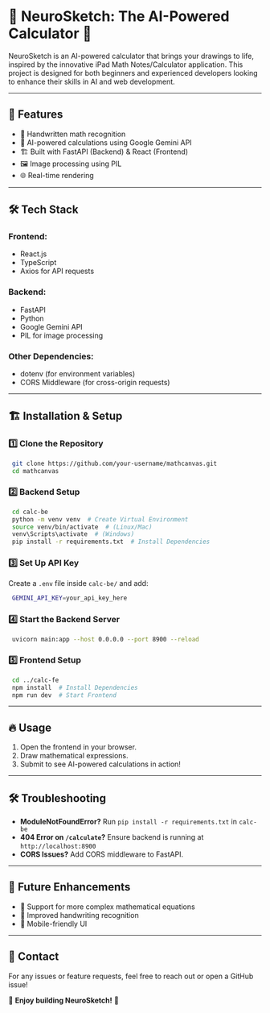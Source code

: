 

# 🎨 NeuroSketch: The AI-Powered Calculator 🧮

NeuroSketch is an AI-powered calculator that brings your drawings to life, inspired by the innovative iPad Math Notes/Calculator application. This project is designed for both beginners and experienced developers looking to enhance their skills in AI and web development.

---

## 🚀 Features
- 🎨 Handwritten math recognition
- 🤖 AI-powered calculations using Google Gemini API
- 🏗️ Built with FastAPI (Backend) & React (Frontend)
- 🖼️ Image processing using PIL
- 🌐 Real-time rendering

---

## 🛠️ Tech Stack
### **Frontend:**
- React.js
- TypeScript
- Axios for API requests

### **Backend:**
- FastAPI
- Python
- Google Gemini API
- PIL for image processing

### **Other Dependencies:**
- dotenv (for environment variables)
- CORS Middleware (for cross-origin requests)

---

## 🏗️ Installation & Setup
### **1️⃣ Clone the Repository**
```sh
 git clone https://github.com/your-username/mathcanvas.git
 cd mathcanvas
```

### **2️⃣ Backend Setup**
```sh
 cd calc-be
 python -m venv venv  # Create Virtual Environment
 source venv/bin/activate  # (Linux/Mac)
 venv\Scripts\activate  # (Windows)
 pip install -r requirements.txt  # Install Dependencies
```

### **3️⃣ Set Up API Key**
Create a `.env` file inside `calc-be/` and add:
```sh
 GEMINI_API_KEY=your_api_key_here
```

### **4️⃣ Start the Backend Server**
```sh
 uvicorn main:app --host 0.0.0.0 --port 8900 --reload
```

### **5️⃣ Frontend Setup**
```sh
 cd ../calc-fe
 npm install  # Install Dependencies
 npm run dev  # Start Frontend
```

---

## 🔥 Usage
1. Open the frontend in your browser.
2. Draw mathematical expressions.
3. Submit to see AI-powered calculations in action!

---

## 🛠️ Troubleshooting
- **ModuleNotFoundError?** Run `pip install -r requirements.txt` in `calc-be`
- **404 Error on `/calculate`?** Ensure backend is running at `http://localhost:8900`
- **CORS Issues?** Add CORS middleware to FastAPI.

---

## 📌 Future Enhancements
- 🔢 Support for more complex mathematical equations
- 🎨 Improved handwriting recognition
- 📱 Mobile-friendly UI

---

## 📧 Contact
For any issues or feature requests, feel free to reach out or open a GitHub issue!

🌟 **Enjoy building NeuroSketch!** 🌟

